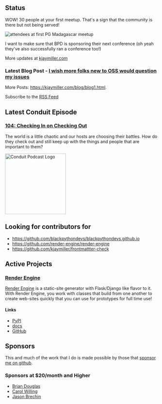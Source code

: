 ## Status

<p>WOW! 30 people at your first meetup. That's a sign that the community is there but not being served!</p>

<p><img alt="attendees at first PG Madagascar meetup" src="https://jmblogstorrage.blob.core.windows.net/media/pg_madagascar_first_meetup.jpeg" /></p>

<p>I want to make sure that BPD is sponsoring their next conference (oh yeah they've also successfully ran a conference too!)</p>

More updates at [kjaymiller.com](https://kjaymiller.com/microblog/microblog)

### Latest Blog Post - [I wish more folks new to OSS would question my issues](https://kjaymiller.com/blog/i-wish-more-folks-new-to-oss-would-question-my-issues.html)

More Posts: <https://kjaymiller.com/blog/blog1.html>.

Subscribe to the [RSS Feed](https://kjaymiller.com/allposts.rss)

## Latest Conduit Episode

### [104: Checking In on Checking Out](http://relay.fm/conduit/104)

The world is a little chaotic and our hosts are choosing their battles. How do they check out and still keep up with the things and people that are important to them?

<img src="https://kjaymiller.s3-us-west-2.amazonaws.com/images/conduit_artwork.png" height="200" width="200" alt="Conduit Podcast Logo"/>

## Looking for contributors for

- <https://github.com/blackpythondevs/blackpythondevs.github.io>
- <https://github.com/render-engine/render-engine>
- <https://github.com/kjaymiller/frontmattter-check>

## Active Projects

### [Render Engine]

[Render Engine] is a static-site generator with Flask/Django like flavor to it.
With Render Engine, you work with classes that build from one another to create
web-sites quickly that you can use for prototypes for full time use!

#### Links

- [PyPI](https://pypi.org/project/render-engine)
- [docs](https://render-engine.readthedocs.io)
- [GitHub](https://github.com/kjaymiller/render_engine)

## Sponsors

This and much of the work that I do is made possible by those that [sponsor me
on github](https://github.com/sponsors/kjaymiller).

### Sponsors at $20/month and Higher

- [Brian Douglas](https://github.com/bdougie)
- [Carol Willing](https://github.com/willingc)
- [Jason Brechin](https://github.com/brechin)

[Render Engine]: https://render-engine.readthedocs.io